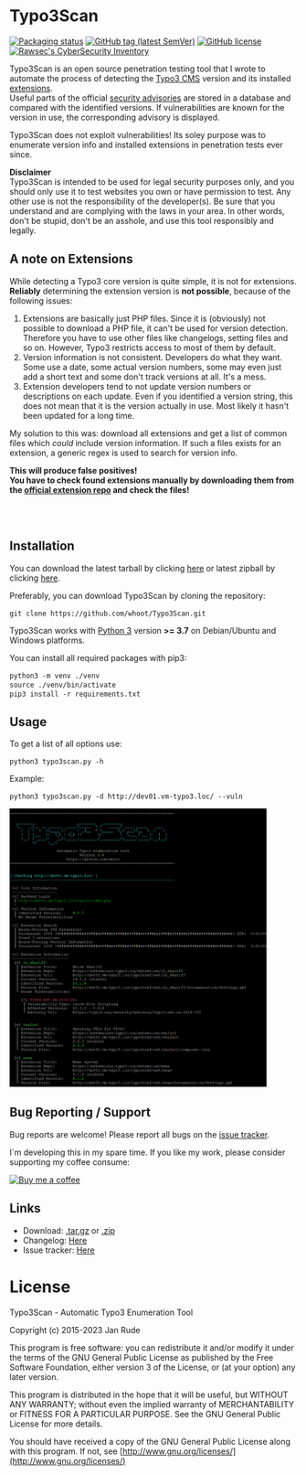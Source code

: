 # Typo3Scan

[![Packaging status](https://repology.org/badge/vertical-allrepos/typo3scan.svg)](https://repology.org/project/typo3scan/versions)
[![GitHub tag (latest SemVer)](https://img.shields.io/github/v/tag/whoot/Typo3Scan)](https://github.com/whoot/Typo3Scan/tags)
[![GitHub license](https://img.shields.io/github/license/whoot/Typo3Scan)](https://github.com/whoot/Typo3Scan/blob/master/LICENSE.txt)
[![Rawsec's CyberSecurity Inventory](https://inventory.raw.pm/img/badges/Rawsec-inventoried-FF5050_flat.svg)](https://inventory.raw.pm/tools.html#Typo3Scan)

Typo3Scan is an open source penetration testing tool that I wrote to automate the process of detecting the [Typo3 CMS](https://typo3.org) version and its installed [extensions](https://extensions.typo3.org/).\
Useful parts of the official [security advisories](https://typo3.org/help/security-advisories) are stored in a database and compared with the identified versions. If vulnerabilities are known for the version in use, the corresponding advisory is displayed.

Typo3Scan does not exploit vulnerabilities! Its soley purpose was to enumerate version info and installed extensions in penetration tests ever since.

**Disclaimer**\
Typo3Scan is intended to be used for legal security purposes only, and you should only use it to test websites you own or have permission to test. Any other use is not the responsibility of the developer(s). Be sure that you understand and are complying with the laws in your area. In other words, don't be stupid, don't be an asshole, and use this tool responsibly and legally.

## A note on Extensions

While detecting a Typo3 core version is quite simple, it is not for extensions.\
**Reliably** determining the extension version is **not possible**, because of the following issues:

1. Extensions are basically just PHP files. Since it is (obviously) not possible to download a PHP file, it can't be used for version detection. Therefore you have to use other files like changelogs, setting files and so on. However, Typo3 restricts access to most of them by default.
2. Version information is not consistent. Developers do what they want. Some use a date, some actual version numbers, some may even just add a short text and some don't track versions at all. It's a mess.
3. Extension developers tend to not update version numbers or descriptions on each update. Even if you identified a version string, this does not mean that it is the version actually in use. Most likely it hasn't been updated for a long time.

My solution to this was: download all extensions and get a list of common files which _could_ include version information. If such a files exists for an extension, a generic regex is used to search for version info.

**This will produce false positives!\
You have to check found extensions manually by downloading them from the [official extension repo](https://extensions.typo3.org/) and check the files!**

</br></br>
## Installation

You can download the latest tarball by clicking [here](https://github.com/whoot/Typo3Scan/tarball/master) or latest zipball by clicking  [here](https://github.com/whoot/Typo3Scan/zipball/master).

Preferably, you can download Typo3Scan by cloning the repository:

    git clone https://github.com/whoot/Typo3Scan.git

Typo3Scan works with [Python 3](http://www.python.org/download/) version **>= 3.7** on Debian/Ubuntu and Windows platforms.

You can install all required packages with pip3:

	python3 -m venv ./venv
	source ./venv/bin/activate
	pip3 install -r requirements.txt

## Usage

To get a list of all options use:

    python3 typo3scan.py -h

Example:

    python3 typo3scan.py -d http://dev01.vm-typo3.loc/ --vuln

<img src="./doc/Typo3Scan.png" width="450">


## Bug Reporting / Support

Bug reports are welcome! Please report all bugs on the [issue tracker](https://github.com/whoot/Typo3Scan/issues).

I´m developing this in my spare time. If you like my work, please consider supporting my coffee consume:

[![Buy me a coffee](https://www.buymeacoffee.com/assets/img/custom_images/orange_img.png)](https://www.buymeacoffee.com/whoot)


## Links

* Download: [.tar.gz](https://github.com/whoot/Typo3Scan/tarball/master) or [.zip](https://github.com/whoot/Typo3Scan/archive/master.zip)
* Changelog: [Here](https://github.com/whoot/Typo3Scan/blob/master/doc/CHANGELOG.md)
* Issue tracker: [Here](https://github.com/whoot/Typo3Scan/issues)


# License

Typo3Scan - Automatic Typo3 Enumeration Tool

Copyright (c) 2015-2023 Jan Rude

This program is free software: you can redistribute it and/or modify
it under the terms of the GNU General Public License as published by
the Free Software Foundation, either version 3 of the License, or
(at your option) any later version.

This program is distributed in the hope that it will be useful,
but WITHOUT ANY WARRANTY; without even the implied warranty of
MERCHANTABILITY or FITNESS FOR A PARTICULAR PURPOSE.  See the
GNU General Public License for more details.

You should have received a copy of the GNU General Public License
along with this program. If not, see [http://www.gnu.org/licenses/](http://www.gnu.org/licenses/)
